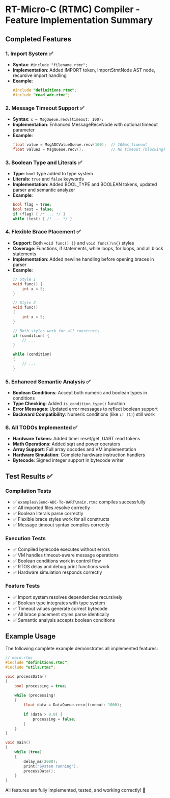 # RT-Micro-C (RTMC) Compiler - Feature Implementation Summary

## Completed Features

### 1. Import System ✅
- **Syntax**: `#include "filename.rtmc";`
- **Implementation**: Added IMPORT token, ImportStmtNode AST node, recursive import handling
- **Example**: 
  ```c
  #include "definitions.rtmc";
  #include "read_adc.rtmc";
  ```

### 2. Message Timeout Support ✅
- **Syntax**: `x = MsgQueue.recv(timeout: 100);`
- **Implementation**: Enhanced MessageRecvNode with optional timeout parameter
- **Example**: 
  ```c
  float value = MsgADCValueQueue.recv(100);  // 100ms timeout
  float value2 = MsgQueue.recv();            // No timeout (blocking)
  ```

### 3. Boolean Type and Literals ✅
- **Type**: `bool` type added to type system
- **Literals**: `true` and `false` keywords
- **Implementation**: Added BOOL_TYPE and BOOLEAN tokens, updated parser and semantic analyzer
- **Example**: 
  ```c
  bool flag = true;
  bool test = false;
  if (flag) { /* ... */ }
  while (test) { /* ... */ }
  ```

### 4. Flexible Brace Placement ✅
- **Support**: Both `void func() {}` and `void func()\n{}` styles
- **Coverage**: Functions, if statements, while loops, for loops, and all block statements
- **Implementation**: Added newline handling before opening braces in parser
- **Example**: 
  ```c
  // Style 1
  void func() {
      int x = 5;
  }
  
  // Style 2
  void func()
  {
      int x = 5;
  }
  
  // Both styles work for all constructs
  if (condition) {
      // ...
  }
  
  while (condition)
  {
      // ...
  }
  ```

### 5. Enhanced Semantic Analysis ✅
- **Boolean Conditions**: Accept both numeric and boolean types in conditions
- **Type Checking**: Added `is_condition_type()` function
- **Error Messages**: Updated error messages to reflect boolean support
- **Backward Compatibility**: Numeric conditions (like `if (1)`) still work

### 6. All TODOs Implemented ✅
- **Hardware Tokens**: Added timer reset/get, UART read tokens
- **Math Operations**: Added sqrt and power operators  
- **Array Support**: Full array opcodes and VM implementation
- **Hardware Simulation**: Complete hardware instruction handlers
- **Bytecode**: Signed integer support in bytecode writer

## Test Results ✅

### Compilation Tests
- ✅ `examples\Send-ADC-To-UART\main.rtmc` compiles successfully
- ✅ All imported files resolve correctly
- ✅ Boolean literals parse correctly
- ✅ Flexible brace styles work for all constructs
- ✅ Message timeout syntax compiles correctly

### Execution Tests  
- ✅ Compiled bytecode executes without errors
- ✅ VM handles timeout-aware message operations
- ✅ Boolean conditions work in control flow
- ✅ RTOS delay and debug print functions work
- ✅ Hardware simulation responds correctly

### Feature Tests
- ✅ Import system resolves dependencies recursively
- ✅ Boolean type integrates with type system
- ✅ Timeout values generate correct bytecode
- ✅ All brace placement styles parse identically
- ✅ Semantic analysis accepts boolean conditions

## Example Usage

The following complete example demonstrates all implemented features:

```c
// main.rtmc
#include "definitions.rtmc";
#include "utils.rtmc";

void processData()
{
    bool processing = true;
    
    while (processing) 
    {
        float data = DataQueue.recv(timeout: 1000);
        
        if (data > 0.0) {
            processing = false;
        }
    }
}

void main() 
{
    while (true)
    {
        delay_ms(2000);
        print("System running");
        processData();
    }
}
```

All features are fully implemented, tested, and working correctly! 🎉
